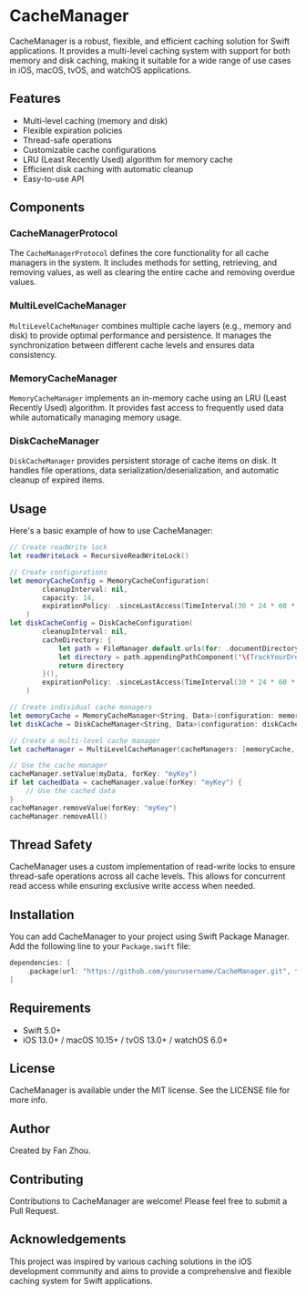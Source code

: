 # CacheManager

CacheManager is a robust, flexible, and efficient caching solution for Swift applications. It provides a multi-level caching system with support for both memory and disk caching, making it suitable for a wide range of use cases in iOS, macOS, tvOS, and watchOS applications.

## Features

- Multi-level caching (memory and disk)
- Flexible expiration policies
- Thread-safe operations
- Customizable cache configurations
- LRU (Least Recently Used) algorithm for memory cache
- Efficient disk caching with automatic cleanup
- Easy-to-use API

## Components

### CacheManagerProtocol

The `CacheManagerProtocol` defines the core functionality for all cache managers in the system. It includes methods for setting, retrieving, and removing values, as well as clearing the entire cache and removing overdue values.

### MultiLevelCacheManager

`MultiLevelCacheManager` combines multiple cache layers (e.g., memory and disk) to provide optimal performance and persistence. It manages the synchronization between different cache levels and ensures data consistency.

### MemoryCacheManager

`MemoryCacheManager` implements an in-memory cache using an LRU (Least Recently Used) algorithm. It provides fast access to frequently used data while automatically managing memory usage.

### DiskCacheManager

`DiskCacheManager` provides persistent storage of cache items on disk. It handles file operations, data serialization/deserialization, and automatic cleanup of expired items.

## Usage

Here's a basic example of how to use CacheManager:

```swift
// Create readWrite lock
let readWriteLock = RecursiveReadWriteLock()

// Create configurations
let memoryCacheConfig = MemoryCacheConfiguration(
        cleanupInterval: nil,
        capacity: 14,
        expirationPolicy: .sinceLastAccess(TimeInterval(30 * 24 * 60 * 60))
    )
let diskCacheConfig = DiskCacheConfiguration(
        cleanupInterval: nil,
        cacheDirectory: {
            let path = FileManager.default.urls(for: .documentDirectory, in: .userDomainMask).first!
            let directory = path.appendingPathComponent("\(TrackYourDreamCNModule.logContext)/\("cacheManagerDemo")")
            return directory
        }(),
        expirationPolicy: .sinceLastAccess(TimeInterval(30 * 24 * 60 * 60))
    )

// Create individual cache managers
let memoryCache = MemoryCacheManager<String, Data>(configuration: memoryCacheConfig, readWriteLock: readWriteLock)
let diskCache = DiskCacheManager<String, Data>(configuration: diskCacheConfig, readWriteLock: readWriteLock)

// Create a multi-level cache manager
let cacheManager = MultiLevelCacheManager(cacheManagers: [memoryCache, diskCache], readWriteLock: readWriteLock)

// Use the cache manager
cacheManager.setValue(myData, forKey: "myKey")
if let cachedData = cacheManager.value(forKey: "myKey") {
    // Use the cached data
}
cacheManager.removeValue(forKey: "myKey")
cacheManager.removeAll()
```

## Thread Safety

CacheManager uses a custom implementation of read-write locks to ensure thread-safe operations across all cache levels. This allows for concurrent read access while ensuring exclusive write access when needed.

## Installation

You can add CacheManager to your project using Swift Package Manager. Add the following line to your `Package.swift` file:

```swift
dependencies: [
    .package(url: "https://github.com/yourusername/CacheManager.git", from: "1.0.0")
]
```

## Requirements

- Swift 5.0+
- iOS 13.0+ / macOS 10.15+ / tvOS 13.0+ / watchOS 6.0+

## License

CacheManager is available under the MIT license. See the LICENSE file for more info.

## Author

Created by Fan Zhou.

## Contributing

Contributions to CacheManager are welcome! Please feel free to submit a Pull Request.

## Acknowledgements

This project was inspired by various caching solutions in the iOS development community and aims to provide a comprehensive and flexible caching system for Swift applications.